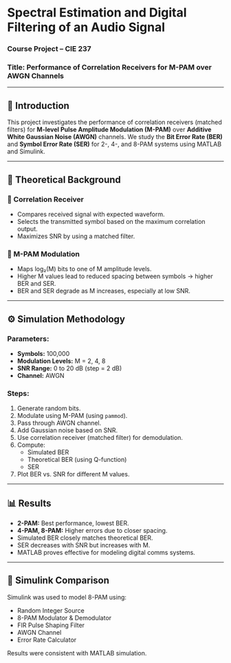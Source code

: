 # Spectral Estimation and Digital Filtering of an Audio Signal  
### Course Project – CIE 237  
### Title: Performance of Correlation Receivers for M-PAM over AWGN Channels  


---

## 📌 Introduction

This project investigates the performance of correlation receivers (matched filters) for **M-level Pulse Amplitude Modulation (M-PAM)** over **Additive White Gaussian Noise (AWGN)** channels. We study the **Bit Error Rate (BER)** and **Symbol Error Rate (SER)** for 2-, 4-, and 8-PAM systems using MATLAB and Simulink.

---

## 📖 Theoretical Background

### 🔹 Correlation Receiver
- Compares received signal with expected waveform.
- Selects the transmitted symbol based on the maximum correlation output.
- Maximizes SNR by using a matched filter.

### 🔹 M-PAM Modulation
- Maps log₂(M) bits to one of M amplitude levels.
- Higher M values lead to reduced spacing between symbols → higher BER and SER.
- BER and SER degrade as M increases, especially at low SNR.

---

## ⚙️ Simulation Methodology

### Parameters:
- **Symbols:** 100,000
- **Modulation Levels:** M = 2, 4, 8
- **SNR Range:** 0 to 20 dB (step = 2 dB)
- **Channel:** AWGN

### Steps:
1. Generate random bits.
2. Modulate using M-PAM (using `pammod`).
3. Pass through AWGN channel.
4. Add Gaussian noise based on SNR.
5. Use correlation receiver (matched filter) for demodulation.
6. Compute:
   - Simulated BER
   - Theoretical BER (using Q-function)
   - SER
7. Plot BER vs. SNR for different M values.

---

## 📊 Results

- **2-PAM:** Best performance, lowest BER.
- **4-PAM, 8-PAM:** Higher errors due to closer spacing.
- Simulated BER closely matches theoretical BER.
- SER decreases with SNR but increases with M.
- MATLAB proves effective for modeling digital comms systems.

---

## 🔁 Simulink Comparison

Simulink was used to model 8-PAM using:
- Random Integer Source  
- 8-PAM Modulator & Demodulator  
- FIR Pulse Shaping Filter  
- AWGN Channel  
- Error Rate Calculator  

Results were consistent with MATLAB simulation.

